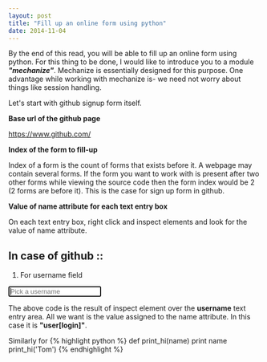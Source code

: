 ```yaml
---
layout: post
title: "Fill up an online form using python"
date: 2014-11-04
---
```


By the end of this read, you will be able to fill up an online form using python. For this thing to be done, I would like to introduce you to a module ***"mechanize"***.
Mechanize is essentially designed for this purpose. One advantage while working with mechanize is- we need not worry about things like session handling. 

Let's start with github signup form itself.

**Base url of the github page**

https://www.github.com/

**Index of the form to fill-up**

Index of a form is the count of forms that exists before it. A webpage may contain several forms. If the form you want to work with is present after two other forms while viewing the source code then the form index would be 2 (2 forms are before it). This is the case for sign up form in github.

**Value of name attribute for each text entry box**

On each text entry box, right click and inspect elements and look for the value of name attribute.

In case of github ::
--------------------
1. For username field

<input type="text" name="user[login]" class="textfield" placeholder="Pick a username" data-autocheck-url="/signup_check/username" autofocus="">

The above code is the result of inspect element over the **username** text entry area. All we want is the value assigned to the name attribute. In this case it is **"user[login]"**.

Similarly for 
{% highlight python %}
def print_hi(name)
  print name
print_hi('Tom')
{% endhighlight %}
